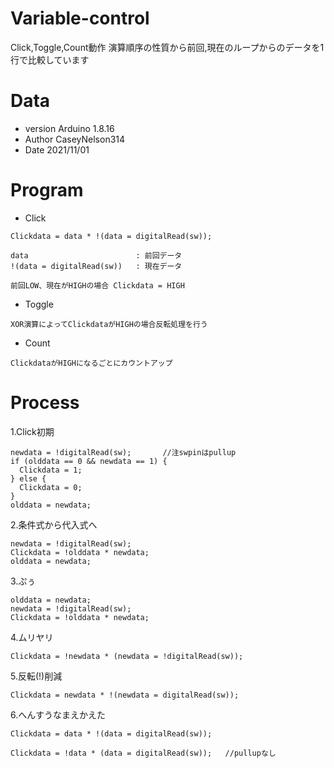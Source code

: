 # Variable-control
Click,Toggle,Count動作
演算順序の性質から前回,現在のループからのデータを1行で比較しています
# Data
- version   Arduino 1.8.16
- Author    CaseyNelson314
- Date      2021/11/01
# Program
- Click
```
Clickdata = data * !(data = digitalRead(sw));

data                        : 前回データ
!(data = digitalRead(sw))   : 現在データ

前回LOW、現在がHIGHの場合 Clickdata = HIGH
```
- Toggle
```
XOR演算によってClickdataがHIGHの場合反転処理を行う
```
- Count
```
ClickdataがHIGHになるごとにカウントアップ
```
# Process
1.Click初期
```
newdata = !digitalRead(sw);       //注swpinはpullup
if (olddata == 0 && newdata == 1) {
  Clickdata = 1;
} else {
  Clickdata = 0;
}
olddata = newdata;
```
2.条件式から代入式へ
```
newdata = !digitalRead(sw);
Clickdata = !olddata * newdata;
olddata = newdata;
```
3.ぷぅ
```
olddata = newdata;
newdata = !digitalRead(sw);
Clickdata = !olddata * newdata;
```
4.ムリヤリ
```
Clickdata = !newdata * (newdata = !digitalRead(sw));
```
5.反転(!)削減
```
Clickdata = newdata * !(newdata = digitalRead(sw));
```
6.へんすうなまえかえた
```
Clickdata = data * !(data = digitalRead(sw));
```
```
Clickdata = !data * (data = digitalRead(sw));   //pullupなし
```
